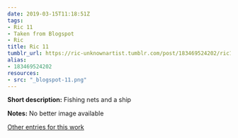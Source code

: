 ```yaml
---
date: 2019-03-15T11:18:51Z
tags:
- Ric 11
- Taken from Blogspot
- Ric
title: Ric 11
tumblr_url: https://ric-unknownartist.tumblr.com/post/183469524202/ric11
alias:
- 183469524202
resources:
- src: "_blogspot-11.png"
---
```


**Short description:** Fishing nets and a ship

**Notes:** No better image available

[Other entries for this work](/tags/Ric-11)
